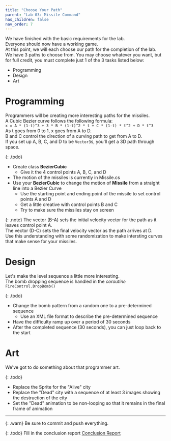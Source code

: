 ```yaml
---
title: "Choose Your Path"
parent: "Lab 03: Missile Command"
has_children: false
nav_order: 7
---
```


We have finished with the basic requirements for the lab.\
Everyone should now have a working game.\
At this point, we will each choose our path for the completion of the lab.\
We have 3 paths to choose from. You may choose whatever you want, but for full credit, you must complete just 1 of the 3 tasks listed below:
* Programming
* Design
* Art

# Programming
Programmers will be creating more interesting paths for the missiles.\
A Cubic Bezier curve follows the following formula:\
`x = A * (1-t)^3 + 3 * B * (1-t)^2 * t + C * (1-t) * t^2 + D * t^3`\
As t goes from 0 to 1, x goes from A to D.\
B and C control the direction of a curving path to get from A to D.\
If you set up A, B, C, and D to be `Vector3`s, you'll get a 3D path through space.

{: .todo}
* Create class **BezierCubic**
    * Give it the 4 control points A, B, C, and D
* The motion of the missiles is currently in Missile.cs
* Use your **BezierCubic** to change the motion of **Missile** from a straight line into a Bezier Curve
    * Use the starting point and ending point of the missile to set control points A and D
    * Get a little creative with control points B and C
    * Try to make sure the missiles stay on screen

{: .note}
The vector (B-A) sets the initial velocity vector for the path as it leaves control point A.\
The vector (D-C) sets the final velocity vector as the path arrives at D.\
Use this understanding with some randomization to make intersting curves that make sense for your missiles.

# Design
Let's make the level sequence a little more interesting.\
The bomb dropping sequence is handled in the *coroutine* `FireControl.DropBomb()`

{: .todo}
* Change the bomb pattern from a random one to a pre-determined sequence
	* Use an XML file format to describe the pre-determined sequence
* Have the difficulty ramp up over a period of 30 seconds
* After the completed sequence (30 seconds), you can just loop back to the start

# Art
We've got to do something about that programmer art.

{: .todo}
* Replace the Sprite for the "Alive" city
* Replace the "Dead" city with a sequence of at least 3 images showing the destruction of the city
* Set the "Dead" animation to be non-looping so that it remains in the final frame of animation

------

{: .warn}
Be sure to commit and push everything.

{: .todo}
Fill in the conclusion report
[Conclusion Report](https://forms.gle/kr9ApVKEasG9A6RJ7)